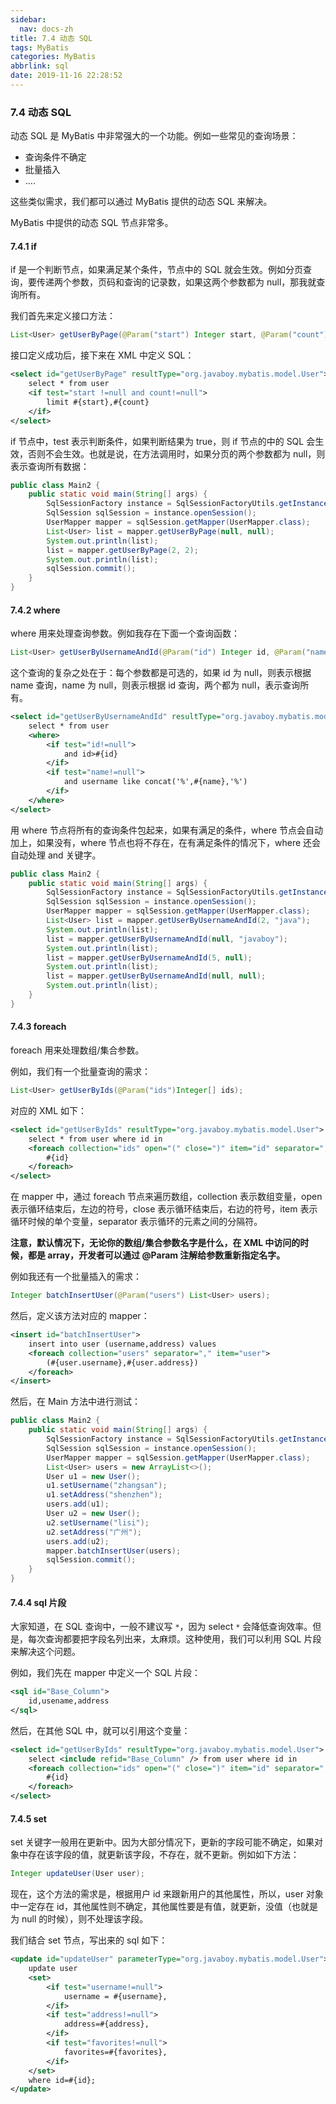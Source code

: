 ```yaml
---
sidebar:
  nav: docs-zh
title: 7.4 动态 SQL
tags: MyBatis
categories: MyBatis
abbrlink: sql
date: 2019-11-16 22:28:52
---
```


### 7.4 动态 SQL

动态 SQL 是 MyBatis 中非常强大的一个功能。例如一些常见的查询场景：

- 查询条件不确定
- 批量插入
- ....

这些类似需求，我们都可以通过 MyBatis 提供的动态 SQL 来解决。

<!--more-->


MyBatis 中提供的动态 SQL 节点非常多。

#### 7.4.1 if

if 是一个判断节点，如果满足某个条件，节点中的 SQL 就会生效。例如分页查询，要传递两个参数，页码和查询的记录数，如果这两个参数都为 null，那我就查询所有。

我们首先来定义接口方法：

```java
List<User> getUserByPage(@Param("start") Integer start, @Param("count") Integer count);
```

接口定义成功后，接下来在 XML 中定义 SQL：

```xml
<select id="getUserByPage" resultType="org.javaboy.mybatis.model.User">
    select * from user
    <if test="start !=null and count!=null">
        limit #{start},#{count}
    </if>
</select>
```

if 节点中，test 表示判断条件，如果判断结果为 true，则 if 节点的中的 SQL 会生效，否则不会生效。也就是说，在方法调用时，如果分页的两个参数都为 null，则表示查询所有数据：

```java
public class Main2 {
    public static void main(String[] args) {
        SqlSessionFactory instance = SqlSessionFactoryUtils.getInstance();
        SqlSession sqlSession = instance.openSession();
        UserMapper mapper = sqlSession.getMapper(UserMapper.class);
        List<User> list = mapper.getUserByPage(null, null);
        System.out.println(list);
        list = mapper.getUserByPage(2, 2);
        System.out.println(list);
        sqlSession.commit();
    }
}
```

#### 7.4.2 where

where 用来处理查询参数。例如我存在下面一个查询函数：

```java
List<User> getUserByUsernameAndId(@Param("id") Integer id, @Param("name") String name);
```

这个查询的复杂之处在于：每个参数都是可选的，如果 id 为 null，则表示根据 name 查询，name 为 null，则表示根据 id 查询，两个都为 null，表示查询所有。

```xml
<select id="getUserByUsernameAndId" resultType="org.javaboy.mybatis.model.User">
    select * from user
    <where>
        <if test="id!=null">
            and id>#{id}
        </if>
        <if test="name!=null">
            and username like concat('%',#{name},'%')
        </if>
    </where>
</select>
```

用 where 节点将所有的查询条件包起来，如果有满足的条件，where 节点会自动加上，如果没有，where 节点也将不存在，在有满足条件的情况下，where 还会自动处理 and 关键字。

```java
public class Main2 {
    public static void main(String[] args) {
        SqlSessionFactory instance = SqlSessionFactoryUtils.getInstance();
        SqlSession sqlSession = instance.openSession();
        UserMapper mapper = sqlSession.getMapper(UserMapper.class);
        List<User> list = mapper.getUserByUsernameAndId(2, "java");
        System.out.println(list);
        list = mapper.getUserByUsernameAndId(null, "javaboy");
        System.out.println(list);
        list = mapper.getUserByUsernameAndId(5, null);
        System.out.println(list);
        list = mapper.getUserByUsernameAndId(null, null);
        System.out.println(list);
    }
}
```

#### 7.4.3 foreach

foreach 用来处理数组/集合参数。

例如，我们有一个批量查询的需求：

```java
List<User> getUserByIds(@Param("ids")Integer[] ids);
```

对应的 XML 如下：

```xml
<select id="getUserByIds" resultType="org.javaboy.mybatis.model.User">
    select * from user where id in
    <foreach collection="ids" open="(" close=")" item="id" separator=",">
        #{id}
    </foreach>
</select>
```

在 mapper 中，通过 foreach 节点来遍历数组，collection 表示数组变量，open 表示循环结束后，左边的符号，close 表示循环结束后，右边的符号，item 表示循环时候的单个变量，separator 表示循环的元素之间的分隔符。

**注意，默认情况下，无论你的数组/集合参数名字是什么，在 XML 中访问的时候，都是 array，开发者可以通过 @Param 注解给参数重新指定名字。**

例如我还有一个批量插入的需求：

```java
Integer batchInsertUser(@Param("users") List<User> users);
```

然后，定义该方法对应的 mapper：

```xml
<insert id="batchInsertUser">
    insert into user (username,address) values 
    <foreach collection="users" separator="," item="user">
        (#{user.username},#{user.address})
    </foreach>
</insert>
```

然后，在 Main 方法中进行测试：

```java
public class Main2 {
    public static void main(String[] args) {
        SqlSessionFactory instance = SqlSessionFactoryUtils.getInstance();
        SqlSession sqlSession = instance.openSession();
        UserMapper mapper = sqlSession.getMapper(UserMapper.class);
        List<User> users = new ArrayList<>();
        User u1 = new User();
        u1.setUsername("zhangsan");
        u1.setAddress("shenzhen");
        users.add(u1);
        User u2 = new User();
        u2.setUsername("lisi");
        u2.setAddress("广州");
        users.add(u2);
        mapper.batchInsertUser(users);
        sqlSession.commit();
    }
}
```

#### 7.4.4 sql 片段

大家知道，在 SQL 查询中，一般不建议写 `*`，因为 select `*` 会降低查询效率。但是，每次查询都要把字段名列出来，太麻烦。这种使用，我们可以利用 SQL 片段来解决这个问题。

例如，我们先在 mapper 中定义一个 SQL 片段：

```xml
<sql id="Base_Column">
    id,usename,address
</sql>
```

然后，在其他 SQL 中，就可以引用这个变量：

```xml
<select id="getUserByIds" resultType="org.javaboy.mybatis.model.User">
    select <include refid="Base_Column" /> from user where id in
    <foreach collection="ids" open="(" close=")" item="id" separator=",">
        #{id}
    </foreach>
</select>
```

#### 7.4.5 set

set 关键字一般用在更新中。因为大部分情况下，更新的字段可能不确定，如果对象中存在该字段的值，就更新该字段，不存在，就不更新。例如如下方法：

```java
Integer updateUser(User user);
```

现在，这个方法的需求是，根据用户 id 来跟新用户的其他属性，所以，user 对象中一定存在 id，其他属性则不确定，其他属性要是有值，就更新，没值（也就是为 null 的时候），则不处理该字段。

我们结合 set 节点，写出来的 sql 如下：

```xml
<update id="updateUser" parameterType="org.javaboy.mybatis.model.User">
    update user
    <set>
        <if test="username!=null">
            username = #{username},
        </if>
        <if test="address!=null">
            address=#{address},
        </if>
        <if test="favorites!=null">
            favorites=#{favorites},
        </if>
    </set>
    where id=#{id};
</update>
```